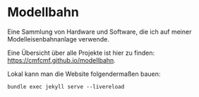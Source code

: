 # Modellbahn

Eine Sammlung von Hardware und Software, die ich auf meiner Modelleisenbahnanlage verwende.

Eine Übersicht über alle Projekte ist hier zu finden: https://cmfcmf.github.io/modellbahn.

Lokal kann man die Website folgendermaßen bauen:

    bundle exec jekyll serve --livereload